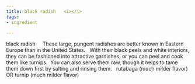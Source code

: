 ```yaml
---
title: black radish   <i></i>
tags:
- ingredient

---
```

black radish     These large, pungent radishes are better known in Eastern Europe than in the United States.   With their black peels and white interiors, they can be fashioned into attractive garnishes, or you can peel and cook them like turnips.  You can also serve them raw, though it helps to tame them down first by salting and rinsing them.   rutabaga (much milder flavor) OR turnip (much milder flavor)
